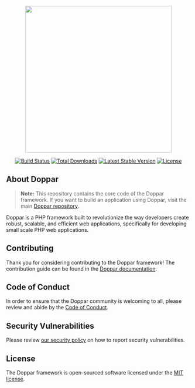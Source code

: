 <p align="center">
    <a href="https://laravel.com" target="_blank">
        <img src="https://raw.githubusercontent.com/doppar/doppar/6584e27962e9552c0b08e73508dcebbc7349eaf5/public/logo.png" width="400">
    </a>
</p>

<p align="center">
<a href="https://github.com/doppar/framework/actions"><img src="https://github.com/doppar/framework/workflows/tests/badge.svg" alt="Build Status"></a>
<a href="https://packagist.org/packages/doppar/framework"><img src="https://img.shields.io/packagist/dt/doppar/framework" alt="Total Downloads"></a>
<a href="https://packagist.org/packages/doppar/framework"><img src="https://img.shields.io/packagist/v/doppar/framework" alt="Latest Stable Version"></a>
<a href="https://packagist.org/packages/doppar/framework"><img src="https://img.shields.io/packagist/l/doppar/framework" alt="License"></a>
</p>

## About Doppar

> **Note:** This repository contains the core code of the Doppar framework. If you want to build an application using Doppar, visit the main [Doppar repository](https://github.com/doppar/doppar).

Doppar is a PHP framework built to revolutionize the way developers create robust, scalable, and efficient web applications, specifically for developing small scale PHP web applications.

## Contributing

Thank you for considering contributing to the Doppar framework! The contribution guide can be found in the [Doppar documentation](https://doppar.com/docs/contributions).

## Code of Conduct

In order to ensure that the Doppar community is welcoming to all, please review and abide by the [Code of Conduct](https://doppar.com/docs/contributions#code-of-conduct).

## Security Vulnerabilities

Please review [our security policy](https://github.com/doppar/framework/security/policy) on how to report security vulnerabilities.

## License

The Doppar framework is open-sourced software licensed under the [MIT license](LICENSE.md).
